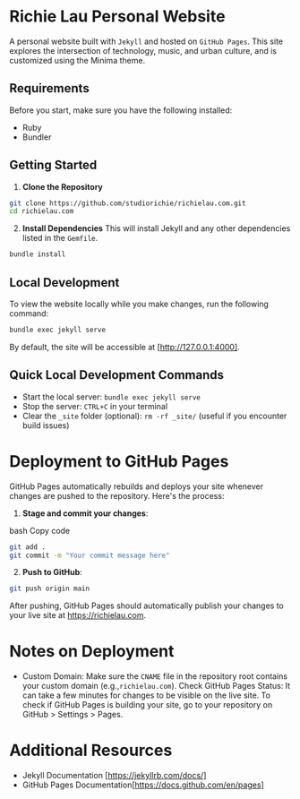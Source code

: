 # Richie Lau Personal Website
A personal website built with `Jekyll` and hosted on `GitHub Pages`. This site explores the intersection of technology, music, and urban culture, and is customized using the Minima theme.

## Requirements
Before you start, make sure you have the following installed:

- Ruby
- Bundler

## Getting Started
1. **Clone the Repository**
```bash
git clone https://github.com/studiorichie/richielau.com.git
cd richielau.com
```

2. **Install Dependencies**
This will install Jekyll and any other dependencies listed in the `Gemfile`.

```bash
bundle install
```

## Local Development
To view the website locally while you make changes, run the following command:


```bash
bundle exec jekyll serve
```
By default, the site will be accessible at [http://127.0.0.1:4000].

## Quick Local Development Commands
- Start the local server: `bundle exec jekyll serve`
- Stop the server: `CTRL+C` in your terminal
- Clear the `_site` folder (optional): `rm -rf _site/` (useful if you encounter build issues)

# Deployment to GitHub Pages
GitHub Pages automatically rebuilds and deploys your site whenever changes are pushed to the repository. Here's the process:

1. **Stage and commit your changes**:

bash
Copy code
```bash
git add .
git commit -m "Your commit message here"
```
2. **Push to GitHub**:


```bash
git push origin main
```

After pushing, GitHub Pages should automatically publish your changes to your live site at https://richielau.com.

# Notes on Deployment
- Custom Domain: Make sure the `CNAME` file in the repository root contains your custom domain (e.g.,`richielau.com`).
Check GitHub Pages Status: It can take a few minutes for changes to be visible on the live site. To check if GitHub Pages is building your site, go to your repository on GitHub > Settings > Pages.

# Additional Resources
- Jekyll Documentation [https://jekyllrb.com/docs/]
- GitHub Pages Documentation[https://docs.github.com/en/pages]